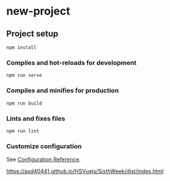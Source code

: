 # new-project

## Project setup
```
npm install
```

### Compiles and hot-reloads for development
```
npm run serve
```

### Compiles and minifies for production
```
npm run build
```

### Lints and fixes files
```
npm run lint
```

### Customize configuration
See [Configuration Reference](https://cli.vuejs.org/config/).

<a href="https://asd40441.github.io/HSVuejs/SixthWeek/dist/index.html">https://asd40441.github.io/HSVuejs/SixthWeek/dist/index.html</a>

